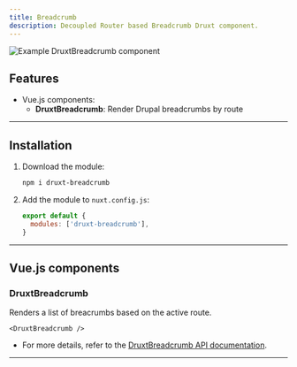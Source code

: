 ```yaml
---
title: Breadcrumb
description: Decoupled Router based Breadcrumb Druxt component.
---
```


![Example DruxtBreadcrumb component](/images/druxt-breadcrumb.png)

## Features
- Vue.js components:
  - **DruxtBreadcrumb**: Render Drupal breadcrumbs by route

* * *

## Installation

1. Download the module:
   ```sh
   npm i druxt-breadcrumb
   ```

2. Add the module to `nuxt.config.js`:
   ```js
   export default {
     modules: ['druxt-breadcrumb'],
   }
   ```

* * *

## Vue.js components

### DruxtBreadcrumb

Renders a list of breacrumbs based on the active route.

```vue
<DruxtBreadcrumb />
```

- For more details, refer to the [DruxtBreadcrumb API documentation](/api/packages/breadcrumb/components/DruxtBreadcrumb).

* * *
